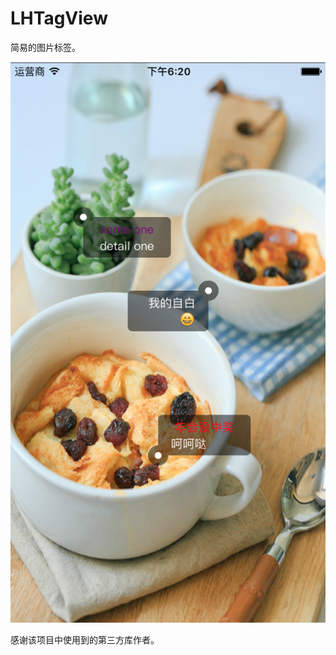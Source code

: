 # LHTagView
简易的图片标签。

![image](https://raw.githubusercontent.com/Cherishforever/LHTagView/master/LHTagView/example.png)

































感谢该项目中使用到的第三方库作者。

